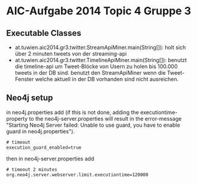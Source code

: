 # AIC-Aufgabe 2014 Topic 4 Gruppe 3

## Executable Classes

* at.tuwien.aic2014.gr3.twitter.StreamApiMiner.main(String[]): holt sich über 2 minuten tweets von der streaming-api
* at.tuwien.aic2014.gr3.twitter.TimelineApiMiner.main(String[]): benutzt die timeline-api um Tweet-Blöcke von Usern zu holen bis 100.000 tweets in der DB sind. benutzt den StreamApiMiner wenn die Tweet-Fenster welche aktuell in der DB vorhanden sind nicht ausreichen.  

## Neo4j setup

in neo4j.properties add  (if this is not done, adding the executiontime-property to the neo4j-server.properties will result in the error-message "Starting Neo4j Server failed: Unable to use guard, you have to enable guard in neo4j.properties").

```
# timeout  
execution_guard_enabled=true
```

then in neo4j-server.properties add  
```
# timeout 2 minutes
org.neo4j.server.webserver.limit.executiontime=120000
```